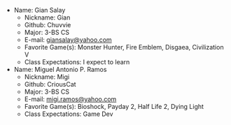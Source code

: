* Name: Gian Salay
  * Nickname: Gian
  * Github: Chuvvie
  * Major: 3-BS CS
  * E-mail: giansalay@yahoo.com
  * Favorite Game(s): Monster Hunter, Fire Emblem, Disgaea, Civilization V
  * Class Expectations: I expect to learn
* Name: Miguel Antonio P. Ramos
  * Nickname: Migi
  * Github: CriousCat
  * Major: 3-BS CS
  * E-mail: migi.ramos@yahoo.com
  * Favorite Game(s): Bioshock, Payday 2, Half Life 2, Dying Light
  * Class Expectations: Game Dev